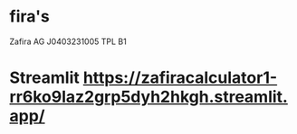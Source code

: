 # fira's
Zafira AG J0403231005 TPL B1
# Streamlit https://zafiracalculator1-rr6ko9laz2grp5dyh2hkgh.streamlit.app/
